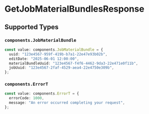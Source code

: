 # GetJobMaterialBundlesResponse


## Supported Types

### `components.JobMaterialBundle`

```typescript
const value: components.JobMaterialBundle = {
  uuid: "123e4567-959f-419b-b7a1-22e47e93b02b",
  editDate: "2025-06-01 12:00:00",
  materialBundleUuid: "123e4567-f4f6-4462-9da3-22e471e0f11b",
  jobUuid: "123e4567-2faf-4529-aea4-22e4750e309b",
};
```

### `components.ErrorT`

```typescript
const value: components.ErrorT = {
  errorCode: 1000,
  message: "An error occurred completing your request",
};
```

